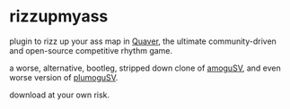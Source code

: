 # rizzupmyass
plugin to rizz up your ass map in [Quaver](https://github.com/Quaver), the ultimate community-driven and open-source competitive rhythm game.

a worse, alternative, bootleg, stripped down clone of [amoguSV](https://github.com/kloi34/amoguSV), and even worse version of [plumoguSV](https://github.com/ESV-Sweetplum/plumoguSV).

download at your own risk.
